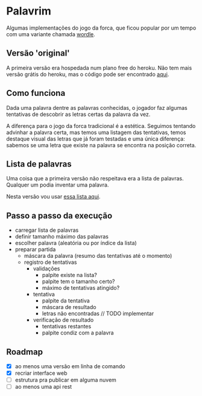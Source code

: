 # Palavrim

Algumas implementações do jogo da forca, que ficou popular por um tempo com uma
variante chamada [wordle](https://www.nytimes.com/games/wordle/index.html).

## Versão 'original'

A primeira versão era hospedada num plano free do heroku. Não tem mais versão
grátis do heroku, mas o código pode ser encontrado [aqui](https://github.com/sombriks/palavrim/tree/version-1.0.0).

## Como funciona

Dada uma palavra dentre as palavras conhecidas, o jogador faz algumas tentativas
de descobrir as letras certas da palavra da vez.

A diferença para o jogo da forca tradicional é a estética. Seguimos tentando
advinhar a palavra certa, mas temos uma listagem das tentativas, temos destaque
visual das letras que já foram testadas e uma única diferença: sabemos se uma
letra que existe na palavra se encontra na posição correta.

## Lista de palavras

Uma coisa que a primeira versão não respeitava era a lista de palavras. Qualquer
um podia inventar uma palavra.

Nesta versão vou usar [essa lista aqui](https://www.ime.usp.br/~pf/dicios/).

## Passo a passo da execução

- carregar lista de palavras
- definir tamanho máximo das palavras
- escolher palavra (aleatória ou por índice da lista)
- preparar partida
  - máscara da palavra (resumo das tentativas até o momento)
  - registro de tentativas
    - validações
      - palpite existe na lista?
      - palpite tem o tamanho certo?
      - máximo de tentativas atingido?
    - tentativa
      - palpite da tentativa
      - máscara de resultado
      - letras não encontradas // TODO implementar
    - verificação de resultado
      - tentativas restantes
      - palpite condiz com a palavra

## Roadmap

- [X] ao menos uma versão em linha de comando
- [X] recriar interface web
- [ ] estrutura pra publicar em alguma nuvem
- [ ] ao menos uma api rest
